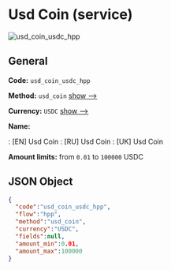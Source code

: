 
# Usd Coin (service) 
![usd_coin_usdc_hpp](https://static.openfintech.io/payment_methods/usd_coin_usdc_hpp/logo.svg?w=400&c=v0.59.26#w200)  

## General 
 
**Code:** `usd_coin_usdc_hpp` 
 
**Method:** `usd_coin` 
 [show -->](/payment-methods/usd_coin/) 
 
**Currency:** `USDC` [show -->](/currencies/USDC/) 
 
**Name:** 
 
:	[EN] Usd Coin 
:	[RU] Usd Coin 
:	[UK] Usd Coin 
 
**Amount limits:** from `0.01` to `100000` USDC 

## JSON Object 

```json
{
  "code":"usd_coin_usdc_hpp",
  "flow":"hpp",
  "method":"usd_coin",
  "currency":"USDC",
  "fields":null,
  "amount_min":0.01,
  "amount_max":100000
}
```  
